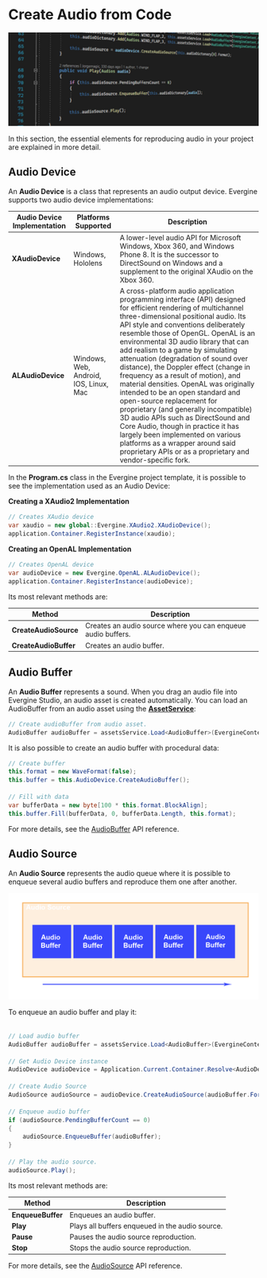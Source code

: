 # Create Audio from Code

![Create audio](images/createAudioHeader.jpg)

In this section, the essential elements for reproducing audio in your project are explained in more detail.

## Audio Device
An **Audio Device** is a class that represents an audio output device. Evergine supports two audio device implementations:

| Audio Device Implementation | Platforms Supported         | Description |
| ----                        | ----                        | ----        |
| **XAudioDevice**            | Windows, Hololens           | A lower-level audio API for Microsoft Windows, Xbox 360, and Windows Phone 8. It is the successor to DirectSound on Windows and a supplement to the original XAudio on the Xbox 360. |
| **ALAudioDevice**           | Windows, Web, Android, IOS, Linux, Mac | A cross-platform audio application programming interface (API) designed for efficient rendering of multichannel three-dimensional positional audio. Its API style and conventions deliberately resemble those of OpenGL. OpenAL is an environmental 3D audio library that can add realism to a game by simulating attenuation (degradation of sound over distance), the Doppler effect (change in frequency as a result of motion), and material densities. OpenAL was originally intended to be an open standard and open-source replacement for proprietary (and generally incompatible) 3D audio APIs such as DirectSound and Core Audio, though in practice it has largely been implemented on various platforms as a wrapper around said proprietary APIs or as a proprietary and vendor-specific fork. |

In the **Program.cs** class in the Evergine project template, it is possible to see the implementation used as an Audio Device:

**Creating a XAudio2 Implementation**
```csharp
// Creates XAudio device
var xaudio = new global::Evergine.XAudio2.XAudioDevice();
application.Container.RegisterInstance(xaudio);
```

**Creating an OpenAL Implementation**
```csharp
// Creates OpenAL device
var audioDevice = new Evergine.OpenAL.ALAudioDevice();
application.Container.RegisterInstance(audioDevice);
```
Its most relevant methods are:

| Method  | Description  |
| ----    | ----         |
| **CreateAudioSource** | Creates an audio source where you can enqueue audio buffers. |
| **CreateAudioBuffer** | Creates an audio buffer. |


## Audio Buffer

An **Audio Buffer** represents a sound. When you drag an audio file into Evergine Studio, an audio asset is created automatically. You can load an AudioBuffer from an audio asset using the [**AssetService**](../evergine_studio/assets/use.md):
```csharp
// Create audioBuffer from audio asset.
AudioBuffer audioBuffer = assetsService.Load<AudioBuffer>(EvergineContent.Audio.sound1_wav);
```
It is also possible to create an audio buffer with procedural data:

```csharp
// Create buffer
this.format = new WaveFormat(false);
this.buffer = this.AudioDevice.CreateAudioBuffer();

// Fill with data
var bufferData = new byte[100 * this.format.BlockAlign];
this.buffer.Fill(bufferData, 0, bufferData.Length, this.format);
```

For more details, see the [AudioBuffer](xref:Evergine.Common.Audio.AudioBuffer) API reference.


## Audio Source

An **Audio Source** represents the audio queue where it is possible to enqueue several audio buffers and reproduce them one after another.

![Audio source scheme](images/AudioSource.png)

To enqueue an audio buffer and play it:
```csharp

// Load audio buffer
AudioBuffer audioBuffer = assetsService.Load<AudioBuffer>(EvergineContent.Audio.sound1_wav);

// Get Audio Device instance
AudioDevice audioDevice = Application.Current.Container.Resolve<AudioDevice>();

// Create Audio Source
AudioSource audioSource = audioDevice.CreateAudioSource(audioBuffer.Format);

// Enqueue audio buffer
if (audioSource.PendingBufferCount == 0)
{
	audioSource.EnqueueBuffer(audioBuffer);
}

// Play the audio source.
audioSource.Play();
```

Its most relevant methods are:

| Method  | Description  |
| ----    | ----         |
| **EnqueueBuffer**  |  Enqueues an audio buffer.  |
| **Play**           | Plays all buffers enqueued in the audio source. |
| **Pause**          | Pauses the audio source reproduction. |
| **Stop**           | Stops the audio source reproduction. |

For more details, see the [AudioSource](xref:Evergine.Common.Audio.AudioSource) API reference.
